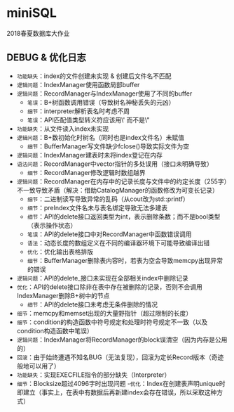 # miniSQL
2018春夏数据库大作业

## DEBUG & 优化日志
- ```功能缺失```：index的文件创建未实现 & 创建后文件名不匹配
- ```逻辑问题```：IndexManager使用函数局部buffer
- ```逻辑问题```：RecordManager与IndexManager使用了不同的buffer
  - ```笔误```：B+树函数调用错误（导致树名神秘丢失的元凶）
  - ```细节```：interpreter解析表名时考虑不周
  - ```笔误```：API匹配值类型转义符应该用\\\' 而不是\\\"
- ```功能缺失```：从文件读入index未实现
- ```逻辑问题```：B+数初始化时树名（同时也是index文件名）未赋值
  - ```细节```：BufferManager写文件缺少fclose()导致实际文件为空
- ```逻辑问题```：IndexManager建表时未将index登记在内存
- ```语法问题```：RecordManager中vector指针的多处误用（接口未明确导致）
  - ```细节```：RecordManager修改逻辑时数组越界
- ```逻辑问题```：RecordManager在内存中的记录长度与文件中的约定长度（255字）不一致导致矛盾（解决：借助CatalogManager的函数修改为可变长记录）
  - ```细节```：二进制读写导致异常的乱码（从cout改为std::printf）
  - ```细节```：preIndex文件名未与表名绑定导致无法多建表
  - ```细节```：API的delete接口返回类型为int，表示删除条数；而不是bool类型（表示操作状态）
  - ```笔误```：API的delete接口中对RecordManager中函数错误调用
  - ```语法```：动态长度的数组定义在不同的编译器环境下可能导致编译出错
  - ```优化```：优化输出表格排版
  - ```细节```：BufferManager删除表内容时，若表为空会导致memcpy出现异常的错误
- ```逻辑问题```：API的delete_接口未实现在全部相关index中删除记录
- ```优化```：API的delete接口除非在表中存在被删除的记录，否则不会调用IndexManager删除B+树中的节点
  - ```细节```：API的delete接口未考虑无条件删除的情况
- ```细节```：memcpy和memset出现的大量野指针（超过限制的长度）
- ```细节```：condition的构造函数中符号规定和处理时符号规定不一致（以及condition构造函数中笔误）
- ```逻辑问题```：IndexManager将RecordManager的block误清空（因为内存是公用的）
- ```回滚```：由于始终遭遇不知名BUG（无法复现），回滚为定长Record版本（奇迹般地可以用了）
- ```功能缺失```：实现EXECFILE指令的部分缺失（Interpreter）
- ```细节```：Blocksize超过4096字时出现问题
-```优化```：Index在创建表声明unique时即建立（事实上，在表中有数据后再新建index会存在错误，所以采取这种方式）
